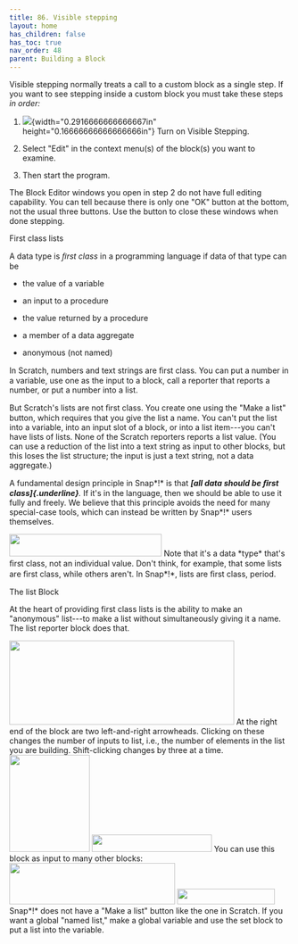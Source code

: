 ```yaml
---
title: 86. Visible stepping
layout: home
has_children: false
has_toc: true
nav_order: 48
parent: Building a Block
---
```


Visible stepping normally treats a call to a custom block as a single
step. If you want to see stepping inside a custom block you must take
these steps *in order:*

1.  ![](image123.png){width="0.2916666666666667in"
    height="0.16666666666666666in"}
Turn on Visible Stepping.

2.  Select "Edit" in the context menu(s) of the block(s) you want to
    examine.

3.  Then start the program.

The Block Editor windows you open in step 2 do not have full editing
capability. You can tell because there is only one "OK" button at the
bottom, not the usual three buttons. Use the button to close these
windows when done stepping.

First class lists

A data type is *ﬁrst class* in a programming language if data of that
type can be

-   the value of a variable

-   an input to a procedure

-   the value returned by a procedure

-   a member of a data aggregate

-   anonymous (not named)

In Scratch, numbers and text strings are ﬁrst class. You can put a
number in a variable, use one as the input to a block, call a reporter
that reports a number, or put a number into a list.

But Scratch's lists are not ﬁrst class. You create one using the "Make a
list" button, which requires that you give the list a name. You can't
put the list into a variable, into an input slot of a block, or into a
list item---you can't have lists of lists. None of the Scratch reporters
reports a list value. (You can use a reduction of the list into a text
string as input to other blocks, but this loses the list structure; the
input is just a text string, not a data aggregate.)

A fundamental design principle in Snap*!* is that ***[all data should be
ﬁrst class]{.underline}**.* If it's in the language, then we should be
able to use it fully and freely. We believe that this principle avoids
the need for many special-case tools, which can instead be written by
Snap*!* users themselves.

<img src="/snap-manual/assets/images/image523.png" style="width:273px; height:40px">
Note that it's a data *type* that's ﬁrst
class, not an individual value. Don't think, for example, that some
lists are ﬁrst class, while others aren't. In Snap*!*, lists are ﬁrst
class, period.

 The list Block

At the heart of providing first class lists is the ability to make an
"anonymous" list---to make a list without simultaneously giving it a
name. The list reporter block does that.

<img src="/snap-manual/assets/images/image524.png" style="width:403px; height:151px">
At the right end of the block are two
left-and-right arrowheads. Clicking on these changes the number of
inputs to list, i.e., the number of elements in the list you are
building. Shift-clicking changes by three at a time.

<img src="/snap-manual/assets/images/image534.png" style="width:144px; height:174px">
<img src="/snap-manual/assets/images/image535.png" style="width:215px; height:31px">
You can use this block as input to many
other blocks:

<img src="/snap-manual/assets/images/image536.png" style="width:297px; height:74px">
<img src="/snap-manual/assets/images/image537.png" style="width:175px; height:28px">
Snap*!* does not have a "Make a list"
button like the one in Scratch. If you want a global "named list," make
a global variable and use the set block to put a list into the variable.

